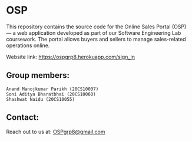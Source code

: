 # OSP
This repository contains the source code for the Online Sales Portal (OSP) — a web application developed as part of our Software Engineering Lab coursework.
The portal allows buyers and sellers to manage sales-related operations online.

Website link: https://ospgrp8.herokuapp.com/sign_in

## Group members:
<pre><code>Anand Manojkumar Parikh (20CS10007)
Soni Aditya Bharatbhai (20CS10060)
Shashwat Naidu (20CS10055) </code></pre>

## Contact:
Reach out to us at: OSPgrp8@gmail.com
